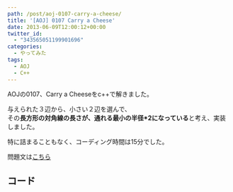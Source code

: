 ```yaml
---
path: /post/aoj-0107-carry-a-cheese/
title: '[AOJ] 0107 Carry a Cheese'
date: 2013-06-09T12:00:12+00:00
twitter_id:
  - "343565051199901696"
categories:
  - やってみた
tags:
  - AOJ
  - C++
---
```

AOJの0107、Carry a Cheeseをc++で解きました。

与えられた３辺から、小さい２辺を選んで、  
その**長方形の対角線の長さが、通れる最小の半径*2になっている**と考え、実装しました。

特に詰まることもなく、コーディング時間は15分でした。

問題文は[こちら](http://judge.u-aizu.ac.jp/onlinejudge/description.jsp?id=0107&lang=jp)

<!--more-->

コード
----------------------------------------

<script src="https://gist.github.com/Leko/5735539.js"></script>

<div style="font-size:0px;height:0px;line-height:0px;margin:0;padding:0;clear:both">
</div>